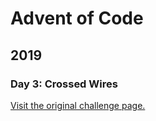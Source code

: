 # Advent of Code

## 2019

### Day 3: Crossed Wires

[Visit the original challenge page.](https://adventofcode.com/2019/day/3)
